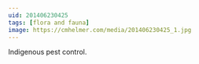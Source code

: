 ```yaml
---
uid: 201406230425
tags: [flora and fauna]
image: https://cmhelmer.com/media/201406230425_1.jpg
---
```


Indigenous pest control.
